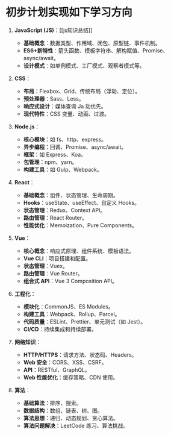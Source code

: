 # 初步计划实现如下学习方向

1. **JavaScript (JS)**：[[js知识总结]]

   - **基础概念**：数据类型、作用域、闭包、原型链、事件机制。
   - **ES6+新特性**：箭头函数、模板字符串、解构赋值、Promise、async/await。
   - **设计模式**：如单例模式、工厂模式、观察者模式等。

2. **CSS**：

   - **布局**：Flexbox、Grid、传统布局（浮动、定位）。
   - **预处理器**：Sass、Less。
   - **响应式设计**：媒体查询 Ja 动优先。
   - **现代特性**：CSS 变量、动画、过渡。

3. **Node.js**：

   - **核心模块**：如 fs、http、express。
   - **异步编程**：回调、Promise、async/await。
   - **框架**：如 Express、Koa。
   - **包管理**：npm、yarn。
   - **构建工具**：如 Gulp、Webpack。

4. **React**：

   - **基础概念**：组件、状态管理、生命周期。
   - **Hooks**：useState、useEffect、自定义 Hooks。
   - **状态管理**：Redux、Context API。
   - **路由管理**：React Router。
   - **性能优化**：Memoization、Pure Components。

5. **Vue**：

   - **核心概念**：响应式原理、组件系统、模板语法。
   - **Vue CLI**：项目搭建和配置。
   - **状态管理**：Vuex。
   - **路由管理**：Vue Router。
   - **组合式 API**：Vue 3 Composition API。

6. **工程化**：

   - **模块化**：CommonJS、ES Modules。
   - **构建工具**：Webpack、Rollup、Parcel。
   - **代码质量**：ESLint、Prettier、单元测试（如 Jest）。
   - **CI/CD**：持续集成和持续部署。

7. **网络知识**：

   - **HTTP/HTTPS**：请求方法、状态码、Headers。
   - **Web 安全**：CORS、XSS、CSRF。
   - **API**：RESTful、GraphQL。
   - **Web 性能优化**：缓存策略、CDN 使用。

8. **算法**：

   - **基础算法**：排序、搜索。
   - **数据结构**：数组、链表、树、图。
   - **算法思想**：递归、动态规划、贪心算法。
   - **算法问题解决**：LeetCode 练习、算法挑战。
